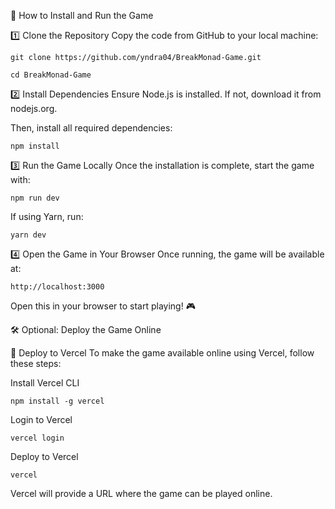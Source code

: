 📌 How to Install and Run the Game

1️⃣ Clone the Repository
Copy the code from GitHub to your local machine:
```
git clone https://github.com/yndra04/BreakMonad-Game.git
```
```
cd BreakMonad-Game
```
2️⃣ Install Dependencies
Ensure Node.js is installed. If not, download it from nodejs.org.

Then, install all required dependencies:
```
npm install
```
3️⃣ Run the Game Locally
Once the installation is complete, start the game with:
```
npm run dev
```
If using Yarn, run:
```
yarn dev
```
4️⃣ Open the Game in Your Browser
Once running, the game will be available at:
```
http://localhost:3000
```


Open this in your browser to start playing! 🎮

🛠 Optional: Deploy the Game Online

🔄 Deploy to Vercel
To make the game available online using Vercel, follow these steps:

Install Vercel CLI
```
npm install -g vercel
```
Login to Vercel
```
vercel login
```
Deploy to Vercel
```
vercel
```
Vercel will provide a URL where the game can be played online.

